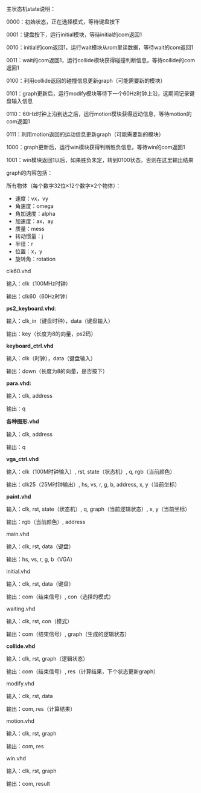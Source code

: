 主状态机state说明：

0000：初始状态，正在选择模式，等待键盘按下

0001：键盘按下，运行initial模块，等待initial的com返回1

0010：initial的com返回1，运行wait模块从rom里读数据，等待wait的com返回1

0011：wait的com返回1，运行collide模块获得碰撞判断信息，等待collide的com返回1

0100：利用collide返回的碰撞信息更新graph（可能需要新的模块）

0101：graph更新后，运行modify模块等待下一个60Hz时钟上沿，这期间记录键盘输入信息

0110：60Hz时钟上沿到达之后，运行motion模块获得运动信息，等待motion的com返回1

0111：利用motion返回的运动信息更新graph（可能需要新的模块）

1000：graph更新后，运行win模块获得判断胜负信息，等待win的com返回1

1001：win模块返回1以后，如果胜负未定，转到0100状态，否则在这里输出结果

 

graph的内容包括：

所有物体（每个数字32位×12个数字×2个物体）：

* 速度：vx，vy
* 角速度：omega
* 角加速度：alpha
* 加速度：ax，ay
* 质量：mess
* 转动惯量：j
* 半径：r
* 位置：x，y
* 旋转角：rotation

 

clk60.vhd

输入：clk（100MHz时钟）

输出：clk60（60Hz时钟）



**ps2_keyboard.vhd**:

输入：clk_in（键盘时钟），data（键盘输入）

输出：key（长度为8的向量，ps2码）

 

**keyboard_ctrl.vhd**

输入：clk（时钟），data（键盘输入）

输出：down（长度为8的向量，是否按下）



**para.vhd:**

输入：clk, address

输出：q

 

**各种图形.vhd** 

输入：clk, address

输出：q

 

**vga_ctrl.vhd** 

输入：clk（100M时钟输入）, rst, state（状态机）, q, rgb（当前颜色）

输出：clk25（25M时钟输出）, hs, vs, r, g, b, address, x, y（当前坐标）

 

**paint.vhd**

输入：clk, rst, state（状态机）, q, graph（当前逻辑状态）, x, y（当前坐标）

输出：rgb（当前颜色）, address

 

main.vhd

输入：clk, rst, data（键盘）

输出：hs, vs, r, g, b（VGA）

 

initial.vhd

输入：clk, rst, data（键盘）

输出：com（结束信号）, con（选择的模式）

 

waiting.vhd

输入：clk, rst, con（模式）

输出：com（结束信号）, graph（生成的逻辑状态）

 

**collide.vhd**

输入：clk, rst, graph（逻辑状态）

输出：com（结束信号）, res（计算结果，下个状态更新graph）

 

modify.vhd

输入：clk, rst, data

输出：com, res（计算结果）

 

motion.vhd

输入：clk, rst, graph

输出：com, res

 

win.vhd

输入：clk, rst, graph

输出：com, result
